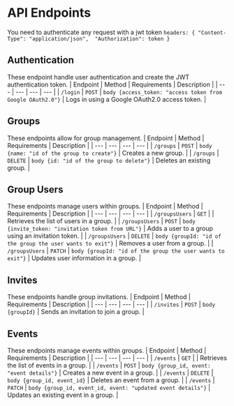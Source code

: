 # API Endpoints

You need to authenticate any request with a jwt token
`headers: {
          "Content-Type": "application/json", 
          "Authorization": token
          }`


## Authentication
These endpoint handle user authentication and create the JWT authentication token.
| Endpoint | Method | Requirements | Description |
| --- | --- | --- | --- |
| `/login` | `POST` | `body {access_token: "access token from Google OAuth2.0"}` | Logs in using a Google OAuth2.0 access token. |


## Groups
These endpoints allow for group management.
| Endpoint | Method | Requirements | Description |
| --- | --- | --- | --- |
| `/groups` | `POST` | `body {name: "id of the group to create"}` | Creates a new group. |
| `/groups` | `DELETE` | `body {id: "id of the group to delete"}` | Deletes an existing group. |


## Group Users
These endpoints manage users within groups.
| Endpoint | Method | Requirements | Description |
| --- | --- | --- | --- |
| `/groupsUsers` | `GET` |  | Retrieves the list of users in a group. |
| `/groupsUsers` | `POST` | `body {invite_token: "invitation token from URL"}` | Adds a user to a group using an invitation token. |
| `/groupsUsers` | `DELETE` | `body {groupId: "id of the group the user wants to exit"}` | Removes a user from a group. |
| `/groupsUsers` | `PATCH` | `body {groupId: "id of the group the user wants to exit"}` | Updates user information in a group. |

## Invites
These endpoints handle group invitations.
| Endpoint | Method | Requirements | Description |
| --- | --- | --- | --- |
| `/invites` | `POST` | `body {groupId}` | Sends an invitation to join a group. |

## Events
These endpoints manage events within groups.
| Endpoint | Method | Requirements | Description |
| --- | --- | --- | --- |
| `/events` | `GET` |  | Retrieves the list of events in a group. |
| `/events` | `POST` | `body {group_id, event: "event details"}` | Creates a new event in a group. |
| `/events` | `DELETE` | `body {group_id, event_id}` | Deletes an event from a group. |
| `/events` | `PATCH` | `body {group_id, event_id, event: "updated event details"}` | Updates an existing event in a group. |